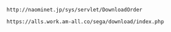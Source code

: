 `http://naominet.jp/sys/servlet/DownloadOrder`

`https://alls.work.am-all.co/sega/download/index.php`
